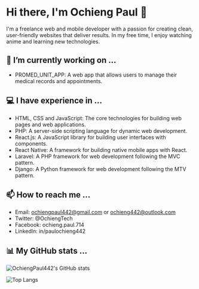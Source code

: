 # Hi there, I'm Ochieng Paul 👋

I'm a freelance web and mobile developer with a passion for creating clean, user-friendly websites that deliver results. In my free time, I enjoy watching anime and learning new technologies.

## 🔭 I’m currently working on ...

- PROMED_UNIT_APP: A web app that allows users to manage their medical records and appointments.

## 💻 I have experience in ...

- HTML, CSS and JavaScript: The core technologies for building web pages and web applications.
- PHP: A server-side scripting language for dynamic web development.
- React.js: A JavaScript library for building user interfaces with components.
- React Native: A framework for building native mobile apps with React.
- Laravel: A PHP framework for web development following the MVC pattern.
- Django: A Python framework for web development following the MTV pattern.

## 📫 How to reach me ...

- Email: ochiengpaul442@gmail.com or ochieng442@outlook.com
- Twitter: @OchiengTech
- Facebook: ochieng.paul.714
- LinkedIn: in/paulochieng442

## 📊 My GitHub stats ...

![OchiengPaul442's GitHub stats](https://github-readme-stats.vercel.app/api?username=OchiengPaul442&show_icons=true&theme=radical)

![Top Langs](https://github-readme-stats.vercel.app/api/top-langs/?username=OchiengPaul442&layout=compact&theme=radical)
